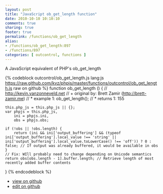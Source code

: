 ```yaml
---
layout: post
title: "JavaScript ob_get_length function"
date: 2010-10-10 10:10:10
comments: true
sharing: true
footer: true
permalink: /functions/ob_get_length
alias:
- /functions/ob_get_length:897
- /functions/897
categories: [ outcontrol, functions ]
---
```

A JavaScript equivalent of PHP's ob_get_length
<!-- more -->
{% codeblock outcontrol/ob_get_length.js lang:js https://raw.github.com/kvz/phpjs/master/functions/outcontrol/ob_get_length.js raw on github %}
function ob_get_length () {
    // http://kevin.vanzonneveld.net
    // +   original by: Brett Zamir (http://brett-zamir.me)
    // *     example 1: ob_get_length();
    // *     returns 1: 155

    this.php_js = this.php_js || {};
    var phpjs = this.php_js,
        ini = phpjs.ini,
        obs = phpjs.obs;

    if (!obs || !obs.length) {
        return (ini && ini['output_buffering'] && (typeof ini['output_buffering'].local_value !== 'string' || ini['output_buffering'].local_value.toLowerCase() !== 'off')) ? 0 : false; // If output was already buffered, it would be available in obs
    }
    // Fix: WIll probably need to change depending on Unicode semantics
    return obs[obs.length - 1].buffer.length; // Retrieve length of most recently added buffer contents
}
{% endcodeblock %}
<ul>
 <li><a href="https://github.com/kvz/phpjs/blob/master/functions/outcontrol/ob_get_length.js">view on github</a></li>
 <li><a href="https://github.com/kvz/phpjs/edit/master/functions/outcontrol/ob_get_length.js">edit on github</a></li>
</ul>
